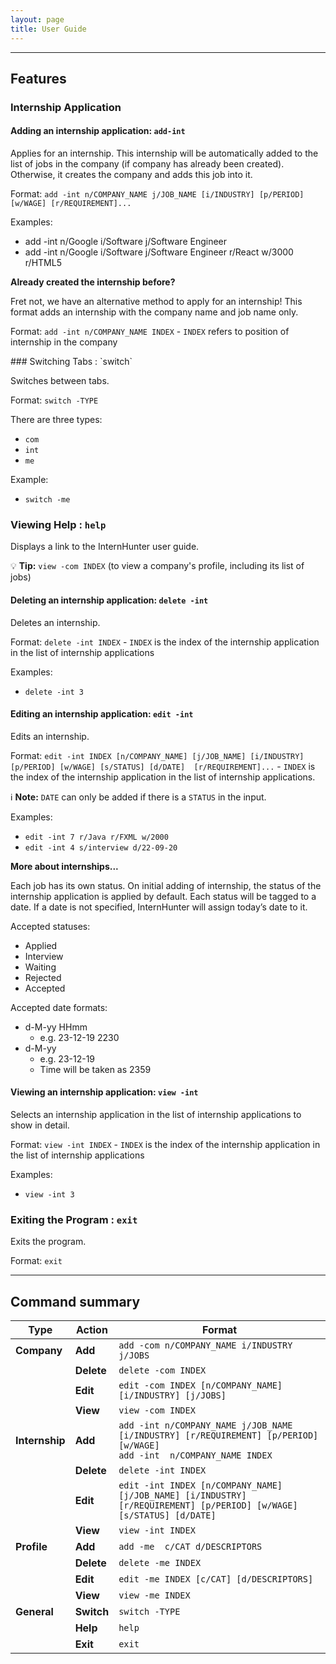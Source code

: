 ```yaml
---
layout: page
title: User Guide
---
```


--------------------------------------------------------------------------------------------------------------------

## Features

### Internship Application

#### Adding an internship application: `add-int`

Applies for an internship. This internship will be automatically added to the list of jobs in the company
(if company has already been created). Otherwise, it creates the company and adds this job into it.

Format: `add -int n/COMPANY_NAME j/JOB_NAME [i/INDUSTRY] [p/PERIOD] [w/WAGE] [r/REQUIREMENT]...`

Examples:
- add -int n/Google i/Software j/Software Engineer
- add -int n/Google i/Software j/Software Engineer r/React w/3000 r/HTML5

**Already created the internship before?**

Fret not, we have an alternative method to apply for an internship! This format adds an internship with the company
name and job name only.

Format: `add -int n/COMPANY_NAME INDEX` - `INDEX` refers to position of internship in the company

<div markdown="span" class="alert alert-primary">
### Switching Tabs : `switch`

Switches between tabs.

Format: `switch -TYPE`

There are three types:
* `com`
* `int`
* `me`

Example: 
* `switch -me`

### Viewing Help : `help`
Displays a link to the InternHunter user guide.

:bulb: **Tip:** `view -com INDEX` (to view a company's profile, including its list of jobs)

</div>

#### Deleting an internship application: `delete -int`

Deletes an internship.
 
Format: `delete -int INDEX` - `INDEX` is the index of the internship application in the list of internship
applications

Examples:
- `delete -int 3`

#### Editing an internship application: `edit -int`

Edits an internship.

Format:  `edit -int INDEX [n/COMPANY_NAME] [j/JOB_NAME] [i/INDUSTRY] [p/PERIOD] [w/WAGE] [s/STATUS] [d/DATE] 
[r/REQUIREMENT]...` - `INDEX` is the index of the internship application in the list of internship applications.

<div markdown="span" class="alert alert-info">
 
:information_source: **Note:** `DATE` can only be added if there is a `STATUS` in the input.
 
</div>

Examples:
- `edit -int 7 r/Java r/FXML w/2000`
- `edit -int 4 s/interview d/22-09-20`

**More about internships...**

Each job has its own status. On initial adding of internship, the status of the internship application is applied by
default. Each status will be tagged to a date. If a date is not specified, InternHunter will assign today’s date to it.

Accepted statuses:
- Applied
- Interview
- Waiting
- Rejected
- Accepted

Accepted date formats:

- d-M-yy HHmm
    - e.g. 23-12-19 2230
- d-M-yy
    - e.g. 23-12-19
    - Time will be taken as 2359

#### Viewing an internship application: `view -int`

Selects an internship application in the list of internship applications to show in detail.
 
Format: `view -int INDEX` - `INDEX` is the index of the internship application in the list of internship
applications

Examples:
- `view -int 3`
### Exiting the Program : `exit`
Exits the program.

Format: `exit`

--------------------------------------------------------------------------------------------------------------------

## Command summary

Type            | Action     | Format
----------------|------------|------------------
**Company**     | **Add**    | `add -com n/COMPANY_NAME i/INDUSTRY j/JOBS`
&nbsp;          | **Delete** | `delete -com INDEX`
&nbsp;          | **Edit**   | `edit -com INDEX [n/COMPANY_NAME] [i/INDUSTRY] [j/JOBS]`
&nbsp;          | **View**   | `view -com INDEX`
**Internship**  | **Add**    | `add -int n/COMPANY_NAME j/JOB_NAME  [i/INDUSTRY] [r/REQUIREMENT] [p/PERIOD] [w/WAGE]` <br/> `add -int  n/COMPANY_NAME INDEX`
&nbsp;          | **Delete** | `delete -int INDEX`
&nbsp;          | **Edit**   | `edit -int INDEX [n/COMPANY_NAME] [j/JOB_NAME] [i/INDUSTRY] [r/REQUIREMENT] [p/PERIOD] [w/WAGE] [s/STATUS] [d/DATE]`
&nbsp;          | **View**   | `view -int INDEX`
**Profile**     | **Add**    | `add -me  c/CAT d/DESCRIPTORS`
&nbsp;          | **Delete** | `delete -me INDEX`
&nbsp;          | **Edit**   | `edit -me INDEX [c/CAT] [d/DESCRIPTORS]`
&nbsp;          | **View**   | `view -me INDEX`
**General**     | **Switch** | `switch -TYPE`
&nbsp;          | **Help**   | `help`
&nbsp;          | **Exit**   | `exit`
